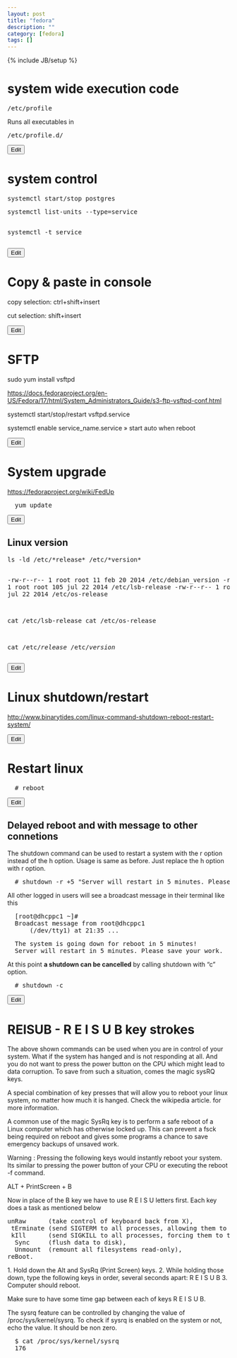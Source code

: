 ```yaml
---
layout: post
title: "fedora"
description: ""
category: [fedora]
tags: []
---
```

{% include JB/setup %}

<h1 class="sectionedit1" id="system_wide_execution_code">system wide execution code</h1>
<div class="level1">
<pre class="code">/etc/profile</pre>

<p>
Runs all executables in 
</p>
<pre class="code">/etc/profile.d/</pre>

</div>
<div class='secedit editbutton_section editbutton_1'><form class="button btn_secedit" method="post" action="/wikimemo/doku.php"><div class="no"><input type="hidden" name="do" value="edit" /><input type="hidden" name="rev" value="1425581259" /><input type="hidden" name="summary" value="[system wide execution code] " /><input type="hidden" name="target" value="section" /><input type="hidden" name="range" value="1-100" /><input type="hidden" name="id" value="fedora" /><input type="submit" value="Edit" class="button" title="system wide execution code" /></div></form></div>
<h1 class="sectionedit2" id="system_control">system control</h1>
<div class="level1">
<pre class="code">systemctl start/stop postgres</pre>
<pre class="code">systemctl list-units --type=service

systemctl -t service</pre>

</div>
<div class='secedit editbutton_section editbutton_2'><form class="button btn_secedit" method="post" action="/wikimemo/doku.php"><div class="no"><input type="hidden" name="do" value="edit" /><input type="hidden" name="rev" value="1425581259" /><input type="hidden" name="summary" value="[system control] " /><input type="hidden" name="target" value="section" /><input type="hidden" name="range" value="101-228" /><input type="hidden" name="id" value="fedora" /><input type="submit" value="Edit" class="button" title="system control" /></div></form></div>
<h1 class="sectionedit3" id="copy_paste_in_console">Copy &amp; paste in console</h1>
<div class="level1">

<p>
copy selection: ctrl+shift+insert
</p>

<p>
cut selection: shift+insert
</p>

</div>
<div class='secedit editbutton_section editbutton_3'><form class="button btn_secedit" method="post" action="/wikimemo/doku.php"><div class="no"><input type="hidden" name="do" value="edit" /><input type="hidden" name="rev" value="1425581259" /><input type="hidden" name="summary" value="[Copy &amp; paste in console] " /><input type="hidden" name="target" value="section" /><input type="hidden" name="range" value="229-329" /><input type="hidden" name="id" value="fedora" /><input type="submit" value="Edit" class="button" title="Copy &amp; paste in console" /></div></form></div>
<h1 class="sectionedit4" id="sftp">SFTP</h1>
<div class="level1">

<p>
sudo yum install vsftpd
</p>

<p>
<a href="https://docs.fedoraproject.org/en-US/Fedora/17/html/System_Administrators_Guide/s3-ftp-vsftpd-conf.html" class="urlextern" title="https://docs.fedoraproject.org/en-US/Fedora/17/html/System_Administrators_Guide/s3-ftp-vsftpd-conf.html"  rel="nofollow">https://docs.fedoraproject.org/en-US/Fedora/17/html/System_Administrators_Guide/s3-ftp-vsftpd-conf.html</a>
</p>

<p>
systemctl start/stop/restart vsftpd.service
</p>

<p>
systemctl enable service_name.service  » start auto when reboot
</p>

</div>
<div class='secedit editbutton_section editbutton_4'><form class="button btn_secedit" method="post" action="/wikimemo/doku.php"><div class="no"><input type="hidden" name="do" value="edit" /><input type="hidden" name="rev" value="1425581259" /><input type="hidden" name="summary" value="[SFTP] " /><input type="hidden" name="target" value="section" /><input type="hidden" name="range" value="330-593" /><input type="hidden" name="id" value="fedora" /><input type="submit" value="Edit" class="button" title="SFTP" /></div></form></div>
<h1 class="sectionedit5" id="system_upgrade">System upgrade</h1>
<div class="level1">

<p>
<a href="https://fedoraproject.org/wiki/FedUp" class="urlextern" title="https://fedoraproject.org/wiki/FedUp"  rel="nofollow">https://fedoraproject.org/wiki/FedUp</a>
</p>
<pre class="code">  yum update</pre>

</div>
<div class='secedit editbutton_section editbutton_5'><form class="button btn_secedit" method="post" action="/wikimemo/doku.php"><div class="no"><input type="hidden" name="do" value="edit" /><input type="hidden" name="rev" value="1425581259" /><input type="hidden" name="summary" value="[System upgrade] " /><input type="hidden" name="target" value="section" /><input type="hidden" name="range" value="594-679" /><input type="hidden" name="id" value="fedora" /><input type="submit" value="Edit" class="button" title="System upgrade" /></div></form></div>
<h2 class="sectionedit6" id="linux_version">Linux version</h2>
<div class="level2">
<pre class="code">ls -ld /etc/*release* /etc/*version*

-rw-r--r-- 1 root root  11 feb 20  2014 /etc/debian_version
-rw-r--r-- 1 root root 105 jul 22  2014 /etc/lsb-release
-rw-r--r-- 1 root root 249 jul 22  2014 /etc/os-release

cat /etc/lsb-release
cat /etc/os-release

cat /etc/*release* /etc/*version*
</pre>

</div>
<div class='secedit editbutton_section editbutton_6'><form class="button btn_secedit" method="post" action="/wikimemo/doku.php"><div class="no"><input type="hidden" name="do" value="edit" /><input type="hidden" name="rev" value="1425581259" /><input type="hidden" name="summary" value="[Linux version] " /><input type="hidden" name="target" value="section" /><input type="hidden" name="range" value="680-1011" /><input type="hidden" name="id" value="fedora" /><input type="submit" value="Edit" class="button" title="Linux version" /></div></form></div>
<h1 class="sectionedit7" id="linux_shutdown_restart">Linux shutdown/restart</h1>
<div class="level1">

<p>
<a href="http://www.binarytides.com/linux-command-shutdown-reboot-restart-system/" class="urlextern" title="http://www.binarytides.com/linux-command-shutdown-reboot-restart-system/"  rel="nofollow">http://www.binarytides.com/linux-command-shutdown-reboot-restart-system/</a>
</p>

</div>
<div class='secedit editbutton_section editbutton_7'><form class="button btn_secedit" method="post" action="/wikimemo/doku.php"><div class="no"><input type="hidden" name="do" value="edit" /><input type="hidden" name="rev" value="1425581259" /><input type="hidden" name="summary" value="[Linux shutdown/restart] " /><input type="hidden" name="target" value="section" /><input type="hidden" name="range" value="1012-1127" /><input type="hidden" name="id" value="fedora" /><input type="submit" value="Edit" class="button" title="Linux shutdown/restart" /></div></form></div>
<h1 class="sectionedit8" id="restart_linux">Restart linux</h1>
<div class="level1">
<pre class="code">  # reboot</pre>

</div>
<div class='secedit editbutton_section editbutton_8'><form class="button btn_secedit" method="post" action="/wikimemo/doku.php"><div class="no"><input type="hidden" name="do" value="edit" /><input type="hidden" name="rev" value="1425581259" /><input type="hidden" name="summary" value="[Restart linux] " /><input type="hidden" name="target" value="section" /><input type="hidden" name="range" value="1128-1170" /><input type="hidden" name="id" value="fedora" /><input type="submit" value="Edit" class="button" title="Restart linux" /></div></form></div>
<h2 class="sectionedit9" id="delayed_reboot_and_with_message_to_other_connetions">Delayed reboot and with message to other connetions</h2>
<div class="level2">

<p>
The shutdown command can be used to restart a system with the r option instead of the h option. Usage is same as before. Just replace the h option with r option.
</p>
<pre class="code">  # shutdown -r +5 &quot;Server will restart in 5 minutes. Please save your work.&quot;</pre>

<p>
All other logged in users will see a broadcast message in their terminal like this
</p>
<pre class="code">  [root@dhcppc1 ~]# 
  Broadcast message from root@dhcppc1
      (/dev/tty1) at 21:35 ...</pre>
<pre class="code">  The system is going down for reboot in 5 minutes!
  Server will restart in 5 minutes. Please save your work.</pre>

<p>
At this point <strong>a shutdown can be cancelled</strong> by calling shutdown with “c” option.
</p>
<pre class="code">  # shutdown -c</pre>

</div>
<div class='secedit editbutton_section editbutton_9'><form class="button btn_secedit" method="post" action="/wikimemo/doku.php"><div class="no"><input type="hidden" name="do" value="edit" /><input type="hidden" name="rev" value="1425581259" /><input type="hidden" name="summary" value="[Delayed reboot and with message to other connetions] " /><input type="hidden" name="target" value="section" /><input type="hidden" name="range" value="1171-1882" /><input type="hidden" name="id" value="fedora" /><input type="submit" value="Edit" class="button" title="Delayed reboot and with message to other connetions" /></div></form></div>
<h1 class="sectionedit10" id="reisub_-_r_e_i_s_u_b_key_strokes">REISUB - R E I S U B key strokes</h1>
<div class="level1">

<p>
The above shown commands can be used when you are in control of your system. What if the system has hanged and is not responding at all. And you do not want to press the power button on the CPU which might lead to data corruption. To save from such a situation, comes the magic sysRQ keys.
</p>

<p>
A special combination of key presses that will allow you to reboot your linux system, no matter how much it is hanged. Check the wikipedia article. for more information.
</p>

<p>
A common use of the magic SysRq key is to perform a safe reboot of a Linux computer which has otherwise locked up. This can prevent a fsck being required on reboot and gives some programs a chance to save emergency backups of unsaved work.
</p>

<p>
Warning : Pressing the following keys would instantly reboot your system. Its similar to pressing the power button of your CPU or executing the reboot -f command.
</p>

<p>
ALT + PrintScreen + B
</p>

<p>
Now in place of the B key we have to use R E I S U letters first. Each key does a task as mentioned below
</p>
<pre class="code">unRaw      (take control of keyboard back from X),
 tErminate (send SIGTERM to all processes, allowing them to terminate gracefully),
 kIll      (send SIGKILL to all processes, forcing them to terminate immediately),
  Sync     (flush data to disk),
  Unmount  (remount all filesystems read-only),
reBoot.</pre>

<p>
1. Hold down the Alt and SysRq (Print Screen) keys.
2. While holding those down, type the following keys in order, several seconds apart: R E I S U B
3. Computer should reboot.
</p>

<p>
Make sure to have some time gap between each of keys R E I S U B.
</p>

<p>
The sysrq feature can be controlled by changing the value of /proc/sys/kernel/sysrq. To check if sysrq is enabled on the system or not, echo the value. It should be non zero.
</p>
<pre class="code">  $ cat /proc/sys/kernel/sysrq
  176</pre>

</div>